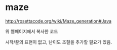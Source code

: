 # maze
http://rosettacode.org/wiki/Maze_generation#Java

위 웹페이지에서 복사한 코드

시작/끝의 표현이 없고, 난이도 조절을 추가할 필요가 있음.
